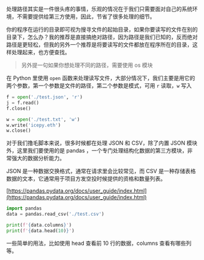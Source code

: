 处理路径其实是一件很头疼的事情，乐观的情况在于我们只需要面对自己的系统环境，不需要提供给第三方使用，因此，节省了很多处理的细节。

你的程序在运行的目录即可视为搜寻文件的起始目录，如果你要读写的文件在别的目录下，怎么办？我的推荐是直接搞绝对路径，因为路径是我们已知的，反而绝对路径是更轻松，但我的另外一个推荐是将要读写的文件都放在程序所在的目录，这样处理起来，也方便查找。

> 另外提一句如果你想处理不同的路径，需要使用 os 模块

在 Python 里使用 `open` 函数来处理读写文件，大部分情况下，我们主要是用它的两个参数，第一个参数是文件的路径，第二个参数是模式，可用 `r` 读取，`w` 写入

```python
f = open('./test.json', 'r')
j = f.read()
f.close()

w = open('./test.txt', 'w')
w.write('icepy.eth')
w.close()
```
对于我们撸毛脚本来说，很多时候都在处理 JSON 和 CSV，除了内置 JSON 模块外，这里我们要使用的是 pandas ，一个专门处理结构化数据的第三方模块，非常强大的数据分析能力。

JSON 是一种数据交换格式，通常在请求里会比较常见，而 CSV 是一种存储表格数据的文本，它通常用于项目方发空投时候提供的资格和数量列表。

[https://pandas.pydata.org/docs/user_guide/index.html](https://pandas.pydata.org/docs/user_guide/index.html)

```python
import pandas
data = pandas.read_csv('./test.csv')

print(f'{data.columns}')
print(f'{data.head(10)}')

```

一些简单的用法，比如使用 head 查看前 10 行的数据，columns 查看有哪些列等。